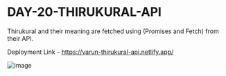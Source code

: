 # DAY-20-THIRUKURAL-API
Thirukural and their meaning are fetched using (Promises and Fetch) from their API.

Deployment Link - https://varun-thirukural-api.netlify.app/

![image](https://github.com/VARUNKUMAR2020/DAY-20-THIRUKURAL-API/assets/111338202/ab7dd128-c81e-449d-b864-b7155b6be76e)

